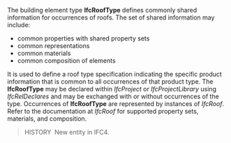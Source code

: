 The building element type **IfcRoofType** defines commonly shared information for occurrences of roofs. The set of shared information may include:

* common properties with shared property sets
* common representations
* common materials
* common composition of elements

It is used to define a roof type specification indicating the specific product information that is common to all occurrences of that product type. The **IfcRoofType** may be declared within _IfcProject_ or _IfcProjectLibrary_ using _IfcRelDeclares_ and may be exchanged with or without occurrences of the type. Occurrences of **IfcRoofType** are represented by instances of _IfcRoof_. Refer to the documentation at _IfcRoof_ for supported property sets, materials, and composition.

> HISTORY&nbsp; New entity in IFC4.
